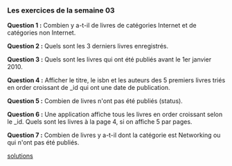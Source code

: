 ### Les exercices de la semaine 03 ###

**Question 1 :**  Combien y a-t-il de livres de catégories Internet et de catégories non Internet.

**Question 2 :** Quels sont les 3 derniers livres enregistrés.

**Question 3 :** Quels sont les livres qui ont été publiés avant le 1er janvier 2010.

**Question 4 :** Afficher le titre, le isbn et les auteurs des 5 premiers livres triés en order croissant de _id qui ont 
une date de publication.

**Question 5 :** Combien de livres n'ont pas été publiés (status).

**Question 6 :** Une application affiche tous les livres en order croissant selon le _id. 
             Quels sont les livres à la page 4, si on affiche 5 par pages.
             
**Question 7 :** Combien de livres y a-t-il dont la catégorie est Networking ou qui n'ont pas été publiés.

[solutions](https://github.com/CollegeBoreal/INF1069-201-18H-02/blob/master/Semaine03/solutions.md)


